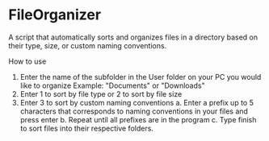 # FileOrganizer
A script that automatically sorts and organizes files in a directory based on their type, size, or custom naming conventions.

How to use
1. Enter the name of the subfolder in the User folder on your PC you would like to organize
    Example: "Documents" or "Downloads"
2. Enter 1 to sort by file type or 2 to sort by file size
3. Enter 3 to sort by custom naming conventions
    a. Enter a prefix up to 5 characters that corresponds to naming conventions in your files and press enter
    b. Repeat until all prefixes are in the program
    c. Type finish to sort files into their respective folders.